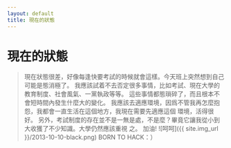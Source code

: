 ```yaml
---
layout: default
title: 現在的狀態
---
```

現在的狀態
=====================================================================
>現在狀態很差，好像每逢快要考試的時候就會這樣。今天班上突然想到自己可能是態消極了。
>我應該試着不去否定很多事情，比如考試、現在大學的教育制度、社會風氣、一黨執政等等。
>這些事情都態瑣碎了，而且根本不會短時間內發生什麼大的變化。
>我應該去適應環境，因爲不管我再怎麼抱怨，我都會一直生活在這個地方，我現在需要先適應這個
>環境，活得很好。
>另外，考試制度的存在並不是一無是處，不是麼？畢竟它讓我從小到大收獲了不少知識。大學仍然應該重視
>之。
>加油!
                                     ![呵呵]({{ site.img_url }}/2013-10-10-black.png)
                                                                                     BORN TO HACK：）
